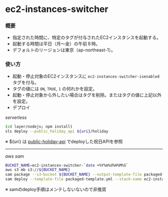 # ec2-instances-switcher

### 概要

- 指定された時間に、特定のタグが付与されたEC2インスタンスを起動する。
- 起動する時間は平日（月～金）の午前８時。
- デフォルトのリージョンは東京（ap-northeast-1）。

### 使い方

- 起動・停止対象のEC2インスタンスに `ec2-instances-switcher-isenabled` タグを付与。
- タグの値には `ON`, `TRUE`, `1` の何れかを設定。
- 起動・停止対象から外したい場合はタグを削除。またはタグの値に上記以外を設定。
- デプロイ

*serverless*
```sh
(cd layer/nodejs; npm install)
sls deploy --public_holiday_api ${uri}/holiday
```

※ ${uri} は [public-holiday-api](https://github.com/ot-nemoto/public-holiday-api) でdeployした祝日APIを参照

---

*aws sam*
```sh
BUCKET_NAME=ec2-instances-switcher-`date +%Y%m%d%H%M%S`
aws s3 mb s3://${BUCKET_NAME}
sam package --s3-bucket ${BUCKET_NAME} --output-template-file packaged-template.yml
sam deploy --template-file packaged-template.yml --stack-name ec2-instances-switcher --capabilities CAPABILITY_IAM
```

※ samのdeploy手順はメンテしないないので非推奨
